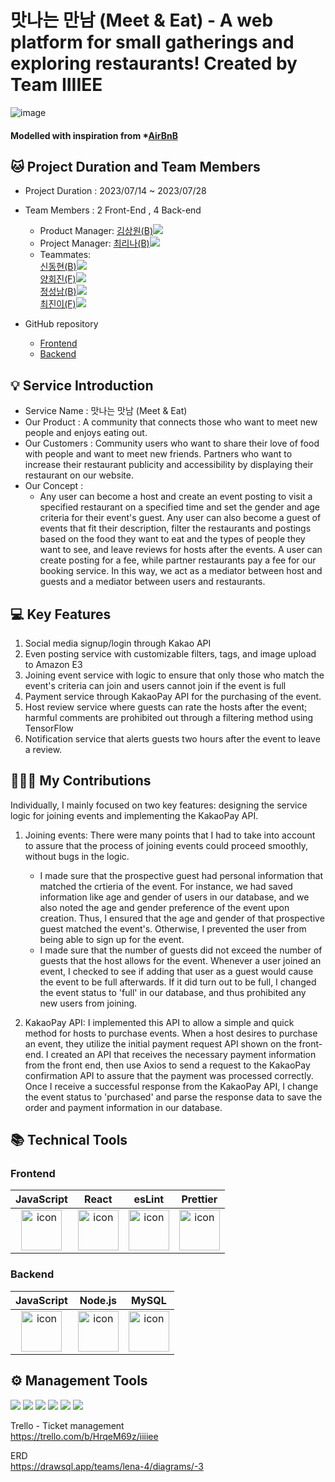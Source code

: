 # 맛나는 만남 (Meet & Eat) - A web platform for small gatherings and exploring restaurants! Created by Team IIIIEE
![image](https://github.com/wecode-bootcamp-korea/47-2nd-IIIIEE-backend/assets/131442242/dd857a7d-8799-4377-b5ce-7364d624f668)

#### Modelled with inspiration from \*[AirBnB](https://www.airbnb.com/)

## 🐱 Project Duration and Team Members

- Project Duration : 2023/07/14 ~ 2023/07/28
  
- Team Members : 2 Front-End , 4 Back-end
  - Product Manager: <a href="https://github.com/Teachsue">김상원(B)</a><img src="https://img.shields.io/badge/GitHub-181717?style=flat-square&logo=GitHub&logoColor=white&link=https://github.com/Teachsue"/>
  - Project Manager: <a href="https://github.com/lchoe24">최리나(B)</a><img src="https://img.shields.io/badge/GitHub-181717?style=flat-square&logo=GitHub&logoColor=white&link=https://github.com/lchoe24"/> 
  - Teammates: </br>
<a href="https://github.com/donghyeun02">신동현(B)</a><img src="https://img.shields.io/badge/GitHub-181717?style=flat-square&logo=GitHub&logoColor=white&link=https://github.com/donghyeun02"/></br>
<a href="https://github.com/hjyang369">양회진(F)</a><img src="https://img.shields.io/badge/GitHub-181717?style=flat-square&logo=GitHub&logoColor=white&link=https://github.com/hjyang369"/></br>
<a href="https://github.com/jseongnam">정성남(B)</a><img src="https://img.shields.io/badge/GitHub-181717?style=flat-square&logo=GitHub&logoColor=white&link=https://github.com/jseongnam"/></br>
<a href="https://github.com/jjinichoi">최진이(F)</a><img src="https://img.shields.io/badge/GitHub-181717?style=flat-square&logo=GitHub&logoColor=white&link=https://github.com/jjinichoi"/></br>

- GitHub repository
  - [Frontend](https://github.com/wecode-bootcamp-korea/47-2nd-IIIIEE-frontend)
  - [Backend](https://github.com/wecode-bootcamp-korea/47-2nd-IIIIEE-backend)


## 💡 Service Introduction
- Service Name : 맛나는 맛남 (Meet & Eat)
- Our Product : A community that connects those who want to meet new people and enjoys eating out.
- Our Customers : Community users who want to share their love of food with people and want to meet new friends. Partners who want to increase their restaurant publicity and accessibility by displaying their restaurant on our website.
- Our Concept :
  - Any user can become a host and create an event posting to visit a specified restaurant on a specified time and set the gender and age criteria for their event's guest. Any user can also become a guest of events that fit their description, filter the restaurants and postings based on the food they want to eat and the types of people they want to see, and leave reviews for hosts after the events. A user can create posting for a fee, while partner restaurants pay a fee for our booking service. In this way, we act as a mediator between host and guests and a mediator between users and restaurants. 
    

## 💻 Key Features
1. Social media signup/login through Kakao API
2. Even posting service with customizable filters, tags, and image upload to Amazon E3
3. Joining event service with logic to ensure that only those who match the event's criteria can join and users cannot join if the event is full
4. Payment service through KakaoPay API for the purchasing of the event.
5. Host review service where guests can rate the hosts after the event; harmful comments are prohibited out through a filtering method using TensorFlow
6. Notification service that alerts guests two hours after the event to leave a review.

## 🙋🏻‍♀️ My Contributions
Individually, I mainly focused on two key features: designing the service logic for joining events and implementing the KakaoPay API.

1) Joining events: There were many points that I had to take into account to assure that the process of joining events could proceed smoothly, without bugs in the logic.
   - I made sure that the prospective guest had personal information that matched the crtieria of the event. For instance, we had saved information like age and gender of users in our database, and we also noted the age and gender preference of the event upon creation. Thus, I ensured that the age and gender of that prospective guest matched the event's. Otherwise, I prevented the user from being able to sign up for the event.
   - I made sure that the number of guests did not exceed the number of guests that the host allows for the event. Whenever a user joined an event, I checked to see if adding that user as a guest would cause the event to be full afterwards. If it did turn out to be full, I changed the event status to 'full' in our database, and thus prohibited any new users from joining.
     
2) KakaoPay API: I implemented this API to allow a simple and quick method for hosts to purchase events. When a host desires to purchase an event, they utilize the initial payment request API shown on the front-end. I created an API that receives the necessary payment information from the front end, then use Axios to send a request to the KakaoPay confirmation API to assure that the payment was processed correctly. Once I receive a successful response from the KakaoPay API, I change the event status to 'purchased' and parse the response data to save the order and payment information in our database.

## 📚 Technical Tools

### Frontend
|JavaScript|React|esLint|Prettier|
|:---:|:---:|:---:|:---:
| <img src="https://techstack-generator.vercel.app/js-icon.svg" alt="icon" width="65" height="65" /> | <img src="https://techstack-generator.vercel.app/react-icon.svg" alt="icon" width="65" height="65" /> | <img src="https://techstack-generator.vercel.app/eslint-icon.svg" alt="icon" width="65" height="65" /> | <img src="https://techstack-generator.vercel.app/prettier-icon.svg" alt="icon" width="65" height="65" /> |

### Backend

|JavaScript|Node.js|MySQL|
|:---:|:---:|:---:|
| <img src="https://techstack-generator.vercel.app/js-icon.svg" alt="icon" width="65" height="65" /> | <img src="https://techstack-generator.vercel.app/nginx-icon.svg" alt="icon" width="65" height="65" /> | <img src="https://techstack-generator.vercel.app/mysql-icon.svg" alt="icon" width="65" height="65" /> </div> |


## ⚙️ Management Tools

<div>
<img src="https://img.shields.io/badge/Git-F05032?style=flat&logo=Git&logoColor=white"/>
<img src="https://img.shields.io/badge/GitHub-181717?style=flat&logo=GitHub&logoColor=white"/>
<img src="https://img.shields.io/badge/Slack-4A154B?style=flat&logo=Slack&logoColor=white"/>
<img src="https://img.shields.io/badge/Trello-0052CC?style=flat&logo=Trello&logoColor=white"/>
<img src="https://img.shields.io/badge/Notion-000000?style=flat&logo=Notion&logoColor=white"/>
<img src="https://img.shields.io/badge/VSCode-007ACC?style=flat&logo=Visual Studio Code&logoColor=white"/>
</div>

Trello - Ticket management</br>
https://trello.com/b/HrqeM69z/iiiiee

ERD</br>
https://drawsql.app/teams/lena-4/diagrams/-3

